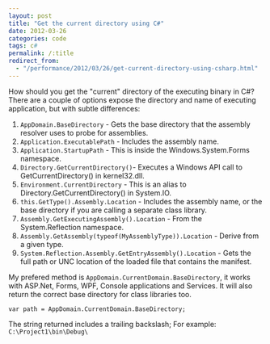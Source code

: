```yaml
---
layout: post
title: "Get the current directory using C#"
date: 2012-03-26
categories: code
tags: c#
permalink: /:title
redirect_from:
  - "/performance/2012/03/26/get-current-directory-using-csharp.html"
---
```


How should you get the "current" directory of the executing binary in C#? There are a couple of options expose the directory and name of executing application, but with subtle differences:

1. `AppDomain.BaseDirectory` - Gets the base directory that the assembly resolver uses to probe for assemblies.
2. `Application.ExecutablePath` - Includes the assembly name.
3. `Application.StartupPath` - This is inside the Windows.System.Forms namespace.
4. `Directory.GetCurrentDirectory()`- Executes a Windows API call to GetCurrentDirectory() in kernel32.dll.
5. `Environment.CurrentDirectory` - This is an alias to Directory.GetCurrentDirectory() in System.IO.
5. `this.GetType().Assembly.Location` - Includes the assembly name, or the base directory if you are calling a separate class library.
7. `Assembly.GetExecutingAssembly().Location` - From the System.Reflection namespace.
8. `Assembly.GetAssembly(typeof(MyAssemblyType)).Location` - Derive from a given type.
9. `System.Reflection.Assembly.GetEntryAssembly().Location` - Gets the full path or UNC location of the loaded file that contains the manifest.

My prefered method is `AppDomain.CurrentDomain.BaseDirectory`, it works with ASP.Net, Forms, WPF, Console applications and Services. It will also return the correct base directory for class libraries too.

```
var path = AppDomain.CurrentDomain.BaseDirectory;
```

The string returned includes a trailing backslash; For example: `C:\Project1\bin\Debug\`